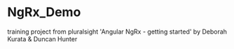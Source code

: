 # NgRx_Demo
training project from pluralsight 'Angular NgRx - getting started' by Deborah Kurata &amp; Duncan Hunter
